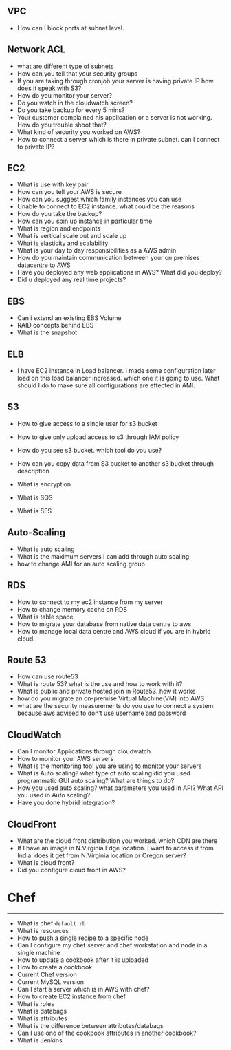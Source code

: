 ## VPC
 - How can I block ports at subnet level.

## Network ACL
 - what are different type of subnets
 - How can you tell that your security groups
 - If you are taking through cronjob your server is having private IP how does it speak with S3?
 - How do you monitor your server?
 - Do you watch in the cloudwatch screen?
 - Do you take backup for every 5 mins?
 - Your customer complained his application or a server is not working. How do you trouble shoot that?
 - What kind of security you worked on AWS?
 - How to connect a server which is there in private subnet. can I connect to private IP?

## EC2
 - What is use with key pair
 - How can you tell your AWS is secure
 - How can you suggest which family instances you can use
 - Unable to connect to EC2 instance. what could be the reasons  
 - How do you take the backup?
 - How can you spin up instance in particular time
 - What is region and endpoints
 - What is vertical scale out and scale up
 - What is elasticity and scalability
 - What is your day to day responsibilities as a AWS admin
 - How do you maintain communication between your on premises datacentre to AWS
 - Have you deployed any web applications in AWS? What did you deploy?
 - Did u deployed any real time projects?

## EBS
 - Can i extend an existing EBS Volume
 - RAID concepts behind EBS
 - What is the snapshot

## ELB
 - I have EC2 instance in Load balancer. I made some configuration later load on this load balancer increased. which one it is going to use. What should I do to make sure all configurations are effected in AMI.


## S3
 - How to give access to a single user for s3 bucket
 - How to give only upload access to s3 through IAM policy
 - How do you see s3 bucket. which tool do you use?
 - How can you copy data from S3 bucket to another s3 bucket through description
 - What is encryption

 - What is SQS
 - What is SES

## Auto-Scaling
 - What is auto scaling
 - What is the maximum servers I can add through auto scaling
 - how to change AMI for an auto scaling group

## RDS
 - How to connect to my ec2 instance from my server
 - How to change memory cache on RDS
 - What is table space
 - How to migrate your database from native data centre to aws
 - How to manage local data centre and AWS cloud if you are in hybrid cloud.

## Route 53
 - How can use route53
 - What is route 53? what is the use and how to work with it?
 - What is public and private hosted join in Route53. how it works
 - how do you migrate an on-premise Virtual Machine(VM) into AWS
 - what are the security measurements do you use to connect a system. because aws advised to don’t use username and password

## CloudWatch
 - Can I monitor Applications through cloudwatch
 - How to monitor your AWS servers
 - What is the monitoring tool you are using to monitor your servers
 - What is Auto scaling? what type of auto scaling did you used programmatic GUI auto scaling? What are things to do? 
 - How you used auto scaling? what parameters you used in API? What API you used in Auto scaling?
 - Have you done hybrid integration?

## CloudFront
 - What are the cloud front distribution you worked. which CDN are there
 - If I have an image in N.Virginia Edge location. I want to access it from India. does it get from N.Virginia location or Oregon server?
 - What is cloud front? 
 - Did you configure cloud front in AWS?

# Chef
-----
 - What is chef `default.rb`
 - What is resources
 - How to push a single recipe to a specific node
 - Can I configure my chef server and chef workstation and node in a single  machine 
 - How to update a cookbook after it is uploaded
 - How to create a cookbook
 - Current Chef version
 - Current MySQL version 
 - Can I start a server which is in AWS with chef?
 - How to create EC2 instance from chef
 - What is roles
 - What is databags
 - What is attributes
 - What is the difference between attributes/databags
 - Can I use one of the cookbook attributes in another cookbook?
 - What is Jenkins
